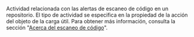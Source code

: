 Actividad relacionada con las alertas de escaneo de código en un repositorio. El tipo de actividad se especifica en la propiedad de la acción del objeto de la carga útil. Para obtener más información, consulta la sección "[Acerca del escaneo de código](/github/finding-security-vulnerabilities-and-errors-in-your-code/about-code-scanning)".
